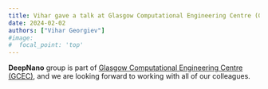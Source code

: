 ```yaml
---
title: Vihar gave a talk at Glasgow Computational Engineering Centre (GCEC) seminar series
date: 2024-02-02
authors: ["Vihar Georgiev"]
#image:
#  focal_point: 'top'
---
```

<!--more-->
**DeepNano** group is part of [Glasgow Computational Engineering Centre (GCEC)](https://www.gla.ac.uk/research/az/gcec/), and we are looking forward to working with all of our colleagues.
 

